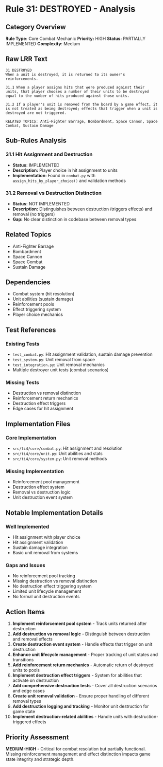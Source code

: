 # Rule 31: DESTROYED - Analysis

## Category Overview
**Rule Type:** Core Combat Mechanic
**Priority:** HIGH
**Status:** PARTIALLY IMPLEMENTED
**Complexity:** Medium

## Raw LRR Text
```
31 DESTROYED
When a unit is destroyed, it is returned to its owner's reinforcements.

31.1 When a player assigns hits that were produced against their units, that player chooses a number of their units to be destroyed equal to the number of hits produced against those units.

31.2 If a player's unit is removed from the board by a game effect, it is not treated as being destroyed; effects that trigger when a unit is destroyed are not triggered.

RELATED TOPICS: Anti-Fighter Barrage, Bombardment, Space Cannon, Space Combat, Sustain Damage
```

## Sub-Rules Analysis

### 31.1 Hit Assignment and Destruction
- **Status:** IMPLEMENTED
- **Description:** Player choice in hit assignment to units
- **Implementation:** Found in `combat.py` with `assign_hits_by_player_choice()` and validation methods

### 31.2 Removal vs Destruction Distinction
- **Status:** NOT IMPLEMENTED
- **Description:** Distinguishes between destruction (triggers effects) and removal (no triggers)
- **Gap:** No clear distinction in codebase between removal types

## Related Topics
- Anti-Fighter Barrage
- Bombardment
- Space Cannon
- Space Combat
- Sustain Damage

## Dependencies
- Combat system (hit resolution)
- Unit abilities (sustain damage)
- Reinforcement pools
- Effect triggering system
- Player choice mechanics

## Test References

### Existing Tests
- `test_combat.py`: Hit assignment validation, sustain damage prevention
- `test_system.py`: Unit removal from space
- `test_integration.py`: Unit removal mechanics
- Multiple destroyer unit tests (combat scenarios)

### Missing Tests
- Destruction vs removal distinction
- Reinforcement return mechanics
- Destruction effect triggers
- Edge cases for hit assignment

## Implementation Files

### Core Implementation
- `src/ti4/core/combat.py`: Hit assignment and resolution
- `src/ti4/core/unit.py`: Unit abilities and stats
- `src/ti4/core/system.py`: Unit removal methods

### Missing Implementation
- Reinforcement pool management
- Destruction effect system
- Removal vs destruction logic
- Unit destruction event system

## Notable Implementation Details

### Well Implemented
- Hit assignment with player choice
- Hit assignment validation
- Sustain damage integration
- Basic unit removal from systems

### Gaps and Issues
- No reinforcement pool tracking
- Missing destruction vs removal distinction
- No destruction effect triggering system
- Limited unit lifecycle management
- No formal unit destruction events

## Action Items

1. **Implement reinforcement pool system** - Track units returned after destruction
2. **Add destruction vs removal logic** - Distinguish between destruction and removal effects
3. **Create destruction event system** - Handle effects that trigger on unit destruction
4. **Enhance unit lifecycle management** - Proper tracking of unit states and transitions
5. **Add reinforcement return mechanics** - Automatic return of destroyed units to pools
6. **Implement destruction effect triggers** - System for abilities that activate on destruction
7. **Add comprehensive destruction tests** - Cover all destruction scenarios and edge cases
8. **Create unit removal validation** - Ensure proper handling of different removal types
9. **Add destruction logging and tracking** - Monitor unit destruction for game state
10. **Implement destruction-related abilities** - Handle units with destruction-triggered effects

## Priority Assessment
**MEDIUM-HIGH** - Critical for combat resolution but partially functional. Missing reinforcement management and effect distinction impacts game state integrity and strategic depth.
